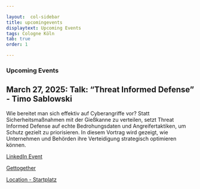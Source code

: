 ```yaml
---

layout:  col-sidebar
title: upcomingevents
displaytext: Upcoming Events
tags: Cologne Köln
tab: true
order: 1

---
```


### Upcoming Events

## March 27, 2025: Talk: “Threat Informed Defense” - Timo Sablowski

Wie bereitet man sich effektiv auf Cyberangriffe vor? Statt Sicherheitsmaßnahmen mit der Gießkanne zu verteilen, setzt Threat Informed Defense auf echte Bedrohungsdaten und Angreifertaktiken, um Schutz gezielt zu priorisieren. In diesem Vortrag wird gezeigt, wie Unternehmen und Behörden ihre Verteidigung strategisch optimieren können.

[LinkedIn Event](https://www.linkedin.com/events/45-k-lnerowaspstammtisch7303691400749961216/comments/)


[Gettogether](https://gettogether.community/events/79412/45-k%C3%B6lner-owasp-stammtisch/)


[Location - Startplatz](https://www.startplatz.de/)